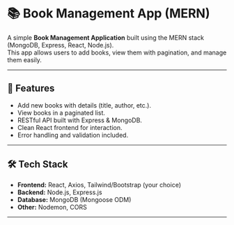 # 📚 Book Management App (MERN)

A simple **Book Management Application** built using the MERN stack (MongoDB, Express, React, Node.js).  
This app allows users to add books, view them with pagination, and manage them easily.

---

## 🚀 Features
- Add new books with details (title, author, etc.).
- View books in a paginated list.
- RESTful API built with Express & MongoDB.
- Clean React frontend for interaction.
- Error handling and validation included.

---

## 🛠️ Tech Stack
- **Frontend:** React, Axios, Tailwind/Bootstrap (your choice)
- **Backend:** Node.js, Express.js
- **Database:** MongoDB (Mongoose ODM)
- **Other:** Nodemon, CORS

---
